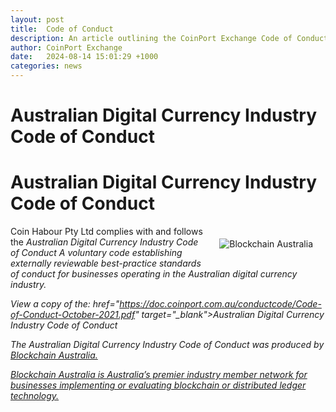 ```yaml
---
layout: post
title:  Code of Conduct
description: An article outlining the CoinPort Exchange Code of Conduct.
author: CoinPort Exchange
date:   2024-08-14 15:01:29 +1000
categories: news
---
```

#  Australian Digital Currency Industry Code of Conduct

#  Australian Digital Currency Industry Code of Conduct

<img src="https://doc.coinport.com.au/news/images/Blockchain-Australia.png" alt="Blockchain Australia" class="center" style="max-width: 400px; float: right; padding: 20px;">

Coin Habour Pty Ltd complies with and follows the <i>Australian Digital Currency Industry Code of Conduct    A voluntary code establishing externally reviewable best-practice standards of conduct for businesses operating in the Australian digital currency industry. 

View a copy of the:  href="https://doc.coinport.com.au/conductcode/Code-of-Conduct-October-2021.pdf" target="_blank">Australian Digital Currency Industry Code of Conduct

The Australian Digital Currency Industry Code of Conduct was produced by <a href="https://blockchainaustralia.org/" target="_blank">Blockchain Australia.   

Blockchain Australia is Australia’s premier industry member network for businesses implementing or evaluating blockchain or distributed ledger technology.
